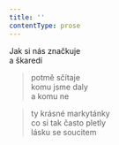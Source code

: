 ```yaml
---
title: ''
contentType: prose
---
```


  

Jak si nás značkuje  
a škaredí

> potmě sčítaje  
> komu jsme daly  
> a komu ne

> ty krásné markytánky  
> co si tak často pletly  
> lásku se soucitem
